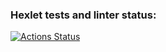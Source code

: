 ### Hexlet tests and linter status:
[![Actions Status](https://github.com/ggarnet42/frontend-project-46/actions/workflows/hexlet-check.yml/badge.svg)](https://github.com/ggarnet42/frontend-project-46/actions)